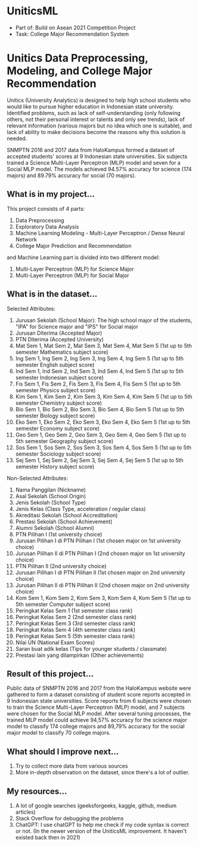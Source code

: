 # UniticsML

- Part of: Build on Asean 2021 Competition Project
- Task: College Major Recommendation System

# Unitics Data Preprocessing, Modeling, and College Major Recommendation
Unitics (University Analytics) is designed to help high school students who would like to pursue higher education in Indonesian state university. Identified problems, such as lack of self-understanding (only following others, not their personal interest or talents and only see trends), lack of relevant information (various majors but no idea which one is suitable), and lack of ability to make decisions become the reasons why this solution is needed.

SNMPTN 2016 and 2017 data from HaloKampus formed a dataset of accepted students' scores at 9 Indonesian state universities. Six subjects trained a Science Multi-Layer Perceptron (MLP) model and seven for a Social MLP model. The models achieved 94.57% accuracy for science (174 majors) and 89.79% accuracy for social (70 majors).

## What is in my project...
This project consists of 4 parts:
1) Data Preprocessing
2) Exploratory Data Analysis
3) Machine Learning Modeling - Multi-Layer Perceptron / Dense Neural Network
4) College Major Prediction and Recommendation

and Machine Learning part is divided into two different model:
1) Multi-Layer Perceptron (MLP) for Science Major
2) Multi-Layer Perceptron (MLP) for Social Major

## What is in the dataset...
Selected Attributes:
1) Jurusan Sekolah (School Major): The high school major of the students, "IPA" for Science major and "IPS" for Social major
2) Jurusan Diterima (Accepted Major)
4) PTN Diterima (Accepted University)
5) Mat Sem 1, Mat Sem 2, Mat Sem 3, Mat Sem 4, Mat Sem 5 (1st up to 5th semester Mathematics subject score)
6) Ing Sem 1, Ing Sem 2, Ing Sem 3, Ing Sem 4, Ing Sem 5 (1st up to 5th semester English subject score)
7) Ind Sem 1, Ind Sem 2, Ind Sem 3, Ind Sem 4, Ind Sem 5 (1st up to 5th semester Indonesian subject score)
8) Fis Sem 1, Fis Sem 2, Fis Sem 3, Fis Sem 4, Fis Sem 5 (1st up to 5th semester Physics subject score)
9) Kim Sem 1, Kim Sem 2, Kim Sem 3, Kim Sem 4, Kim Sem 5 (1st up to 5th semester Chemistry subject score)
10) Bio Sem 1, Bio Sem 2, Bio Sem 3, Bio Sem 4, Bio Sem 5 (1st up to 5th semester Biology subject score)
11) Eko Sem 1, Eko Sem 2, Eko Sem 3, Eko Sem 4, Eko Sem 5 (1st up to 5th semester Economy subject score)
12) Geo Sem 1, Geo Sem 2, Geo Sem 3, Geo Sem 4, Geo Sem 5 (1st up to 5th semester Geography subject score)
13) Sos Sem 1, Sos Sem 2, Sos Sem 3, Sos Sem 4, Sos Sem 5 (1st up to 5th semester Sociology subject score)
14) Sej Sem 1, Sej Sem 2, Sej Sem 3, Sej Sem 4, Sej Sem 5 (1st up to 5th semester History subject score)

Non-Selected Attributes:
1) Nama Panggilan (Nickname)
2) Asal Sekolah (School Origin)
3) Jenis Sekolah (School Type)
4) Jenis Kelas (Class Type, acceleration / regular class)
5) Akreditasi Sekolah (School Accreditation)
6) Prestasi Sekolah (School Achievement)
7) Alumni Sekolah (School Alumni)
8) PTN Pilihan I (1st university choice)
9) Jurusan Pilihan I di PTN Pilihan I (1st chosen major on 1st university choice)
10) Jurusan Pilihan II di PTN Pilihan I (2nd chosen major on 1st university choice)
11) PTN Pilihan II (2nd university choice)
12) Jurusan Pilihan I di PTN Pilihan II (1st chosen major on 2nd university choice)
13) Jurusan Pilihan II di PTN Pilihan II (2nd chosen major on 2nd university choice)
14) Kom Sem 1, Kom Sem 2, Kom Sem 3, Kom Sem 4, Kom Sem 5 (1st up to 5th semester Computer subject score)
15) Peringkat Kelas Sem 1 (1st semester class rank)
16) Peringkat Kelas Sem 2 (2nd semester class rank)
17) Peringkat Kelas Sem 3 (3rd semester class rank)
18) Peringkat Kelas Sem 4 (4th semester class rank)
19) Peringkat Kelas Sem 5 (5th semester class rank)
20) Nilai UN (National Exam Scores)
21) Saran buat adik kelas (Tips for younger students / classmate)
22) Prestasi lain yang dilampirkan (Other achievements)

## Result of this project...

Public data of SNMPTN 2016 and 2017 from the HaloKampus website were gathered to form a dataset consisting of student score reports accepted in 9 Indonesian state universities. Score reports from 6 subjects were chosen to train the Science Multi-Layer Perceptron (MLP) model, and 7 subjects were chosen for the Social MLP model. After several tuning processes, the trained MLP model could achieve 94,57% accuracy for the science major model to classify 174 college majors and 89,79% accuracy for the social major model to classify 70 college majors.

## What should I improve next...
1) Try to collect more data from various sources
2) More in-depth observation on the dataset, since there's a lot of outlier.

## My resources...
1) A lot of google searches (geeksforgeeks, kaggle, github, medium articles)
2) Stack Overflow for debugging the problems
3) ChatGPT: I use chatGPT to help me check if my code syntax is correct or not. (In the newer version of the UniticsML improvement. It haven't existed back then in 2021)
